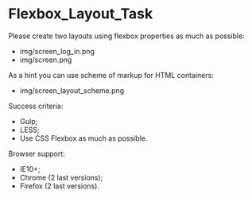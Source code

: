 # Flexbox_Layout_Task

Please create two layouts using flexbox properties as much as possible:
- img/screen_log_in.png
- img/screen.png

As a hint you can use scheme of markup for HTML containers:
- img/screen_layout_scheme.png

Success criteria:
- Gulp;
- LESS;
- Use CSS Flexbox as much as possible.

Browser support:
- IE10+;
- Chrome (2 last versions);
- Firefox (2 last versions).